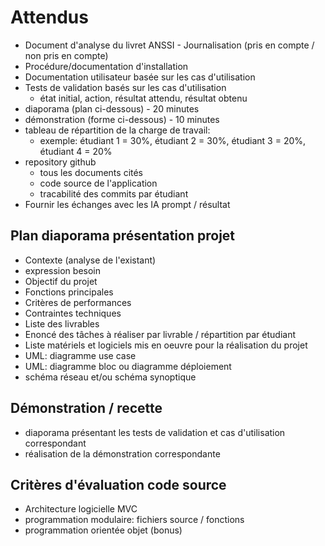 # Attendus

- Document d'analyse du livret ANSSI - Journalisation (pris en compte / non pris en compte)
- Procédure/documentation d'installation
- Documentation utilisateur basée sur les cas d'utilisation
- Tests de validation basés sur les cas d'utilisation
    - état initial, action, résultat attendu, résultat obtenu
- diaporama (plan ci-dessous) - 20 minutes
- démonstration (forme ci-dessous) - 10 minutes
- tableau de répartition de la charge de travail:
    - exemple: étudiant 1 = 30%, étudiant 2 = 30%, étudiant 3 = 20%, étudiant 4 = 20%
- repository github
    - tous les documents cités
    - code source de l'application
    - tracabilité des commits par étudiant
- Fournir les échanges avec les IA prompt / résultat

## Plan diaporama présentation projet

- Contexte (analyse de l'existant)
- expression besoin
- Objectif du projet
- Fonctions principales
- Critères de performances
- Contraintes techniques
- Liste des livrables
- Enoncé des tâches à réaliser par livrable / répartition par étudiant
- Liste matériels et logiciels mis en oeuvre pour la réalisation du projet
- UML: diagramme use case
- UML: diagramme bloc ou diagramme déploiement
- schéma réseau et/ou schéma synoptique

## Démonstration / recette
- diaporama présentant les tests de validation et cas d'utilisation correspondant
- réalisation de la démonstration correspondante

## Critères d'évaluation code source
- Architecture logicielle MVC
- programmation modulaire: fichiers source / fonctions
- programmation orientée objet (bonus)

